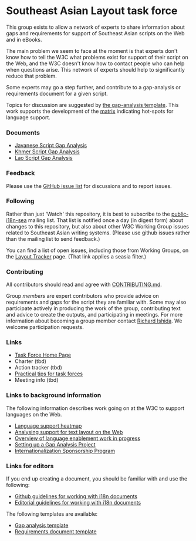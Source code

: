 # Southeast Asian Layout task force

This group exists to allow a network of experts to share information about gaps and requirements for support of Southeast Asian scripts on the Web and in eBooks. 

The main problem we seem to face at the moment is that experts don't know how to tell the W3C what problems exist for support of their script on the Web, and the W3C doesn't know how to contact people who can help when questions arise. This network of experts should help to significantly reduce that problem. 

Some experts may go a step further, and contribute to a gap-analysis or requirements document for a given script.

Topics for discussion are suggested by [the gap-analysis template](http://w3c.github.io/i18n-activity/templates/gap-analysis/gap-analysis_template.html). This work supports the development of the [matrix](http://w3c.github.io/typography/gap-analysis/language-matrix.html) indicating hot-spots for language support.

### Documents
- [Javanese Script Gap Analysis](https://w3c.github.io/sealreq/gap-analysis/java-gap.html)
- [Khmer Script Gap Analysis](https://w3c.github.io/sealreq/gap-analysis/khmr-gap.html)
- [Lao Script Gap Analysis](https://w3c.github.io/sealreq/gap-analysis/laoo-gap.html)

### Feedback
Please use the [GitHub issue list](https://github.com/w3c/sealreq/issues) for discussions and to report issues.

### Following
Rather than just 'Watch' this repository, it is best to subscribe to the [public-i18n-sea](https://lists.w3.org/Archives/Public/public-i18n-sea/) mailing list. That list is notified once a day (in digest form) about changes to this repository, but also about other W3C Working Group issues related to Southeast Asian writing systems. (Please use github issues rather than the mailing list to send feedback.)

You can find a list of open issues, including those from Working Groups, on the [Layout Tracker](http://w3c.github.io/i18n-activity/textlayout/?filter=seasia) page. (That link applies a seasia filter.)

### Contributing
All contributors should read and agree with [CONTRIBUTING.md](CONTRIBUTING.md).

Group _members_ are expert contributors who provide advice on requirements and gaps for the script they are familiar with. Some may also participate actively in producing the work of the group, contributing text and advice to create the outputs, and participating in meetings. For more information about becoming a group member contact [Richard Ishida](mailto:ishida@w3.org). We welcome participation requests.

### Links
- [Task Force Home Page](https://w3c.github.io/sealreq/homepage/)
- Charter (tbd)
- Action tracker (tbd)
- [Practical tips for task forces](https://w3c.github.io/i18n-activity/guidelines/process.html)
- Meeting info (tbd)


### Links to background information
The following information describes work going on at the W3C to support languages on the Web.
- [Language support heatmap](http://w3c.github.io/typography/gap-analysis/language-matrix.html)
- [Analysing support for text layout on the Web](https://github.com/w3c/i18n-discuss/wiki/Analysing-support-for-text-layout-on-the-Web)
- [Overview of language enablement work in progress](https://www.w3.org/International/layout)
- [Setting up a Gap Analysis Project](https://github.com/w3c/typography/wiki/Setting-up-a-Gap-Analysis-Project)
- [Internationalization Sponsorship Program](https://www.w3.org/International/sponsorship/)


### Links for editors
If you end up creating a document, you should be familiar with and use the following:

- [Github guidelines for working with i18n documents](http://w3c.github.io/i18n-activity/guidelines/github)
- [Editorial guidelines for working with i18n documents](http://w3c.github.io/i18n-activity/guidelines/editing)

The following templates are available:
- [Gap analysis template](http://w3c.github.io/i18n-activity/templates/gap-analysis/gap-analysis_template.html)
- [Requirements document template](http://w3c.github.io/i18n-activity/templates/lreq_doc/gap-analysis_template.html)


